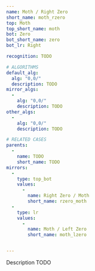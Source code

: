```yaml
---
name: Moth / Right Zero
short_name: moth_rzero
top: Moth
top_short_name: moth
bot: Zero
bot_short_name: zero
bot_lr: Right

recognition: TODO

# ALGORITHMS
default_alg:
  alg: "0,0/"
  description: TODO
mirror_algs:
  -
    alg: "0,0/"
    description: TODO
other_algs:
  -
    alg: "0,0/"
    description: TODO

# RELATED CASES
parents:
  -
    name: TODO
    short_name: TODO
mirrors:
  -
    type: top_bot
    values: 
      -
        name: Right Zero / Moth
        short_name: rzero_moth
  -
    type: lr
    values: 
      -
        name: Moth / Left Zero
        short_name: moth_lzero


---
```


Description TODO

